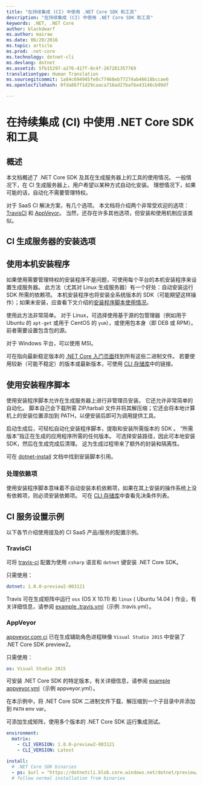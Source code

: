 ```yaml
---
title: "在持续集成 (CI) 中使用 .NET Core SDK 和工具"
description: "在持续集成 (CI) 中使用 .NET Core SDK 和工具"
keywords: .NET, .NET Core
author: blackdwarf
ms.author: mairaw
ms.date: 06/20/2016
ms.topic: article
ms.prod: .net-core
ms.technology: dotnet-cli
ms.devlang: dotnet
ms.assetid: 5fb15297-a276-417f-8c4f-267281357769
translationtype: Human Translation
ms.sourcegitcommit: 1a84c694945fe0c77468eb77274ab46618bccae6
ms.openlocfilehash: 0fda867f1d29caaca716ad27baf6e43146cb99df

---
```


# <a name="using-net-core-sdk-and-tools-in-continuous-integration-ci"></a>在持续集成 (CI) 中使用 .NET Core SDK 和工具

## <a name="overview"></a>概述
本文档概述了 .NET Core SDK 及其在生成服务器上的工具的使用情况。 一般情况下，在 CI 生成服务器上，用户希望以某种方式自动化安装。 理想情况下，如果可能的话，自动化不需要管理特权。 

对于 SaaS CI 解决方案，有几个选项。 本文档将介绍两个非常受欢迎的选项：[TravisCI](https://travis-ci.org/) 和 [AppVeyor](https://www.appveyor.com/)。 当然，还存在许多其他选项，但安装和使用机制应该类似。

## <a name="installation-options-for-ci-build-servers"></a>CI 生成服务器的安装选项

## <a name="using-the-native-installers"></a>使用本机安装程序
如果使用需要管理特权的安装程序不是问题，可使用每个平台的本机安装程序来设置生成服务器。 此方法（尤其对 Linux 生成服务器）有一个好处：自动安装运行 SDK 所需的依赖项。 本机安装程序也将安装全系统版本的 SDK（可能期望这样操作）；如果未安装，应查看下文介绍的[安装程序脚本使用情况](#using-the-installer-script)。 

使用此方法非常简单。 对于 Linux，可选择使用基于源的包管理器（例如用于 Ubuntu 的 `apt-get` 或用于 CentOS 的 `yum`），或使用包本身（即 DEB 或 RPM）。 前者需要设置包含包的源。

对于 Windows 平台，可以使用 MSI。 

可在指向最新稳定版本的 [.NET Core 入门页面](https://aka.ms/dotnetcoregs)找到所有这些二进制文件。 若要使用较新（可能不稳定）的版本或最新版本，可使用 [CLI 存储库](https://github.com/dotnet/cli)中的链接。 

## <a name="using-the-installer-script"></a>使用安装程序脚本
使用安装程序脚本允许在生成服务器上进行非管理员安装。 它还允许非常简单的自动化。 脚本自己会下载所需 ZIP/tarball 文件并将其解压缩；它还会将本地计算机上的安装位置添加到 PATH，以便安装后即可为调用提供工具。 

启动生成后，可轻松自动化安装程序脚本，提取和安装所需版本的 SDK 。 “所需版本”指正在生成的应用程序所需的任何版本。 可选择安装路径，因此可本地安装 SDK，然后在生成完成后清理。 这为生成过程带来了额外的封装和隔离性。 

可在 [dotnet-install](dotnet-install-script.md) 文档中找到安装脚本引用。 

### <a name="dealing-with-the-dependencies"></a>处理依赖项
使用安装程序脚本意味着不自动安装本机依赖项，如果在其上安装的操作系统上没有依赖项，则必须安装依赖项。 可在 [CLI 存储库](https://github.com/dotnet/core/blob/master/Documentation/prereqs.md)中查看先决条件列表。 

## <a name="ci-services-setup-examples"></a>CI 服务设置示例
以下各节介绍使用提及的 CI SaaS 产品/服务的配置示例。 

### <a name="travisci"></a>TravisCI

可将 [travis-ci](https://travis-ci.org/) 配置为使用 `csharp` 语言和 `dotnet` 键安装 .NET Core SDK。

只需使用：

```yaml
dotnet: 1.0.0-preview2-003121
```

Travis 可在生成矩阵中运行 `osx` (OS X 10.11) 和 `linux` ( Ubuntu 14.04 ) 作业，有关详细信息，请参阅 [example .travis.yml](https://github.com/dotnet/docs/blob/master/.travis.yml)（示例 .travis.yml）。

### <a name="appveyor"></a>AppVeyor

[appveyor.com ci](https://www.appveyor.com/) 已在生成辅助角色进程映像 `Visual Studio 2015` 中安装了 .NET Core SDK preview2。

只需使用：

```yaml
os: Visual Studio 2015
```

可安装 .NET Core SDK 的特定版本，有关详细信息，请参阅 [example appveyor.yml](https://github.com/dotnet/docs/blob/master/appveyor.yml)（示例 appveyor.yml）。 

在本示例中，将 .NET Core SDK 二进制文件下载、解压缩到一个子目录中并添加到 `PATH` env var。

可添加生成矩阵，使用多个版本的 .NET Core SDK 运行集成测试。

```yaml
environment:
  matrix:
    - CLI_VERSION: 1.0.0-preview2-003121
    - CLI_VERSION: Latest

install:
  # .NET Core SDK binaries
  - ps: $url = "https://dotnetcli.blob.core.windows.net/dotnet/preview/Binaries/$($env:CLI_VERSION)/dotnet-dev-win-x64.$($env:CLI_VERSION.ToLower()).zip"
  # follow normal installation from binaries
```




<!--HONumber=Nov16_HO3-->


